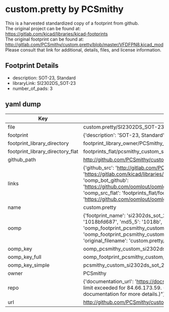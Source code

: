 # custom.pretty by PCSmithy  
This is a harvested standardized copy of a footprint from github.  
The original project can be found at:  
https://gitlab.com/kicad/libraries/kicad-footprints  
The original footprint can be found at:
http://gitlab.com/PCSmithy/custom.pretty/blob/master/VFDFPN8.kicad_mod
Please consult that link for additional, details, files, and license information.  
## Footprint Details
* description: SOT-23, Standard  
* libraryLink: SI2302DS_SOT-23  
* number_of_pads: 3  
## yaml dump  
| Key | Value |  
| --- | --- |  
| file | custom.pretty/SI2302DS_SOT-23.kicad_mod |  
| footprint | {'description': 'SOT-23, Standard', 'libraryLink': 'SI2302DS_SOT-23', 'number_of_pads': 3} |  
| footprint_library_directory | footprint_library_owner/PCSmithy_custom.pretty |  
| footprint_library_directory_flat | footprints_flat/pcsmithy_custom_si2302ds_sot_23/working |  
| github_path | http://github.com/PCSmithy/custom.pretty/blob/master/SI2302DS_SOT-23.kicad_mod |  
| links | {'github_src': 'http://gitlab.com/PCSmithy/custom.pretty/blob/master/VFDFPN8.kicad_mod', 'github_src_repo': 'https://gitlab.com/kicad/libraries/kicad-footprints', 'oomp_bot': 'footprints/pcsmithy_custom_si2302ds_sot_23/working', 'oomp_bot_github': 'https://github.com/oomlout/oomlout_oomp_footprint_bot/tree/main/footprints/pcsmithy_custom_si2302ds_sot_23/working', 'oomp_src_flat': 'footprints_flat/footprints_flat/pcsmithy_custom_si2302ds_sot_23/working', 'oomp_src_flat_github': 'https://github.com/oomlout/oomlout_oomp_footprint_src/tree/main/footprints_flat/pcsmithy_custom_si2302ds_sot_23/working'} |  
| name | custom.pretty |  
| oomp | {'footprint_name': 'si2302ds_sot_23', 'library_name': 'custom', 'md5': '1018bfd687929e22e1f30efb1ca4f9d2', 'md5_10': '1018bfd687', 'md5_5': '1018b', 'md5_6': '1018bf', 'oomp_key': 'oomp_pcsmithy_custom_si2302ds_sot_23', 'oomp_key_extra': 'oomp_footprint_pcsmithy_custom_si2302ds_sot_23', 'oomp_key_full': 'oomp_footprint_pcsmithy_custom_si2302ds_sot_23_1018bf', 'oomp_key_simple': 'pcsmithy_custom_si2302ds_sot_23', 'original_filename': 'custom.pretty/SI2302DS_SOT-23.kicad_mod', 'owner_name': 'pcsmithy'} |  
| oomp_key | oomp_pcsmithy_custom_si2302ds_sot_23 |  
| oomp_key_full | oomp_footprint_pcsmithy_custom_si2302ds_sot_23 |  
| oomp_key_simple | pcsmithy_custom_si2302ds_sot_23 |  
| owner | PCSmithy |  
| repo | {'documentation_url': 'https://docs.github.com/rest/overview/resources-in-the-rest-api#rate-limiting', 'message': "API rate limit exceeded for 84.66.173.59. (But here's the good news: Authenticated requests get a higher rate limit. Check out the documentation for more details.)"} |  
| url | http://github.com/PCSmithy/custom.pretty |  

